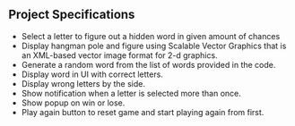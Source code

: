 
## Project Specifications

- Select a letter to figure out a hidden word in given amount of chances
- Display hangman pole and figure using Scalable Vector Graphics that is an XML-based vector image format for 2-d graphics. 
- Generate a random word from the list of words provided in the code.
- Display word in UI with correct letters.
- Display wrong letters by the side.
- Show notification when a letter is selected more than once.
- Show popup on win or lose.
- Play again button to reset game and start playing again from first.
